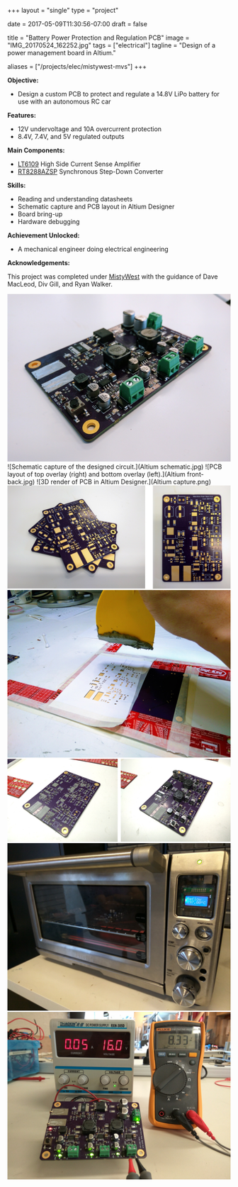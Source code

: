 +++
layout =    "single"
type =      "project"

date =      2017-05-09T11:30:56-07:00
draft =     false

title =     "Battery Power Protection and Regulation PCB"
image =     "IMG_20170524_162252.jpg"
tags =      ["electrical"]
tagline =   "Design of a power management board in Altium."

aliases =   ["/projects/elec/mistywest-mvs"]
+++

__Objective:__

+ Design a custom PCB to protect and regulate a 14.8V LiPo battery for use with an autonomous RC car

__Features:__

+ 12V undervoltage and 10A overcurrent protection
+ 8.4V, 7.4V, and 5V regulated outputs

__Main Components:__

+ [LT6109](https://www.digikey.ca/product-detail/en/linear-technology/LT6109AHMS-2-PBF/LT6109AHMS-2-PBF-ND/3844948) High Side Current Sense Amplifier
+ [RT8288AZSP](https://www.digikey.ca/product-detail/en/richtek-usa-inc/RT8288AZSP/1028-1148-1-ND/3078151) Synchronous Step-Down Converter

__Skills:__

+ Reading and understanding datasheets
+ Schematic capture and PCB layout in Altium Designer
+ Board bring-up
+ Hardware debugging

__Achievement Unlocked:__

+ A mechanical engineer doing electrical engineering

__Acknowledgements:__

This project was completed under [MistyWest](https://mistywest.com/) with the guidance of Dave MacLeod, Div Gill, and Ryan Walker.

![Completed PCB in all its glory, like a newly erected city skyline.](IMG_20170524_162252.jpg)
![Schematic capture of the designed circuit.](Altium schematic.jpg)
![PCB layout of top overlay (right) and bottom overlay (left).](Altium front-back.jpg)
![3D render of PCB in Altium Designer.](Altium capture.png)
![Boards ordered and received from OSH Park.](IMG_20170519_154141-2.jpg)
![Stencil cut out and prepped for applying the solder paste.](IMG_20170523_164839.jpg)
![Solder paste applied and components placed.](IMG_20170523_165130-2.jpg)
![PCB cooking in the reflow oven.](IMG_20170523_174939.jpg)
![After much debugging, the board finally works! Red LED indicates protection circuit is active; Green LED indicates each regulated output is active. Multimeter shown is connected to the 8.4V output.](IMG_20170525_123943.jpg)
